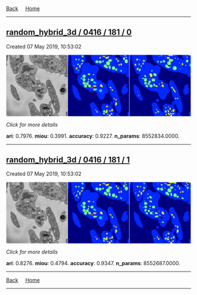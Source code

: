 
[Back](..)&nbsp;&nbsp;&nbsp;&nbsp;&nbsp;[Home](https://leapmanlab.github.io/snapshots)

---

<div class="summary"><a href="0"><h2>random_hybrid_3d / 0416 / 181 / 0</h2></a><p>Created 07 May 2019, 10:53:02
</p><a href="0"><img src="0/media/summary.png" align="center"></a><p>
<i>Click for more details</i>
</p></div>

**ari**: 0.7976. **miou**: 0.3991. **accuracy**: 0.9227. **n_params**: 8552834.0000. 

---

<div class="summary"><a href="1"><h2>random_hybrid_3d / 0416 / 181 / 1</h2></a><p>Created 07 May 2019, 10:53:02
</p><a href="1"><img src="1/media/summary.png" align="center"></a><p>
<i>Click for more details</i>
</p></div>

**ari**: 0.8276. **miou**: 0.4794. **accuracy**: 0.9347. **n_params**: 8552687.0000. 

---

[Back](..)&nbsp;&nbsp;&nbsp;&nbsp;&nbsp;[Home](https://leapmanlab.github.io/snapshots)

---